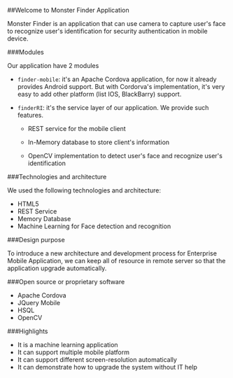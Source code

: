 ##Welcome to Monster Finder Application


Monster Finder is an application that can use camera to capture user's face to recognize user's identification for security authentication in mobile device.

###Modules

Our application have 2 modules

* `finder-mobile`: it's an Apache Cordova application, for now it already provides Android support. But with Cordorva's implementation, it's very easy to add other platform (list IOS, BlackBarry) support.
	
* `finderRI`: it's the service layer of our application. We provide such features.
	
	* REST service for the mobile client
		
	* In-Memory database to store client's information
	
	* OpenCV implementation to detect user's face and recognize user's identification 
		
###Technologies and architecture

We used the following technologies and architecture:

* HTML5	
* REST Service	
* Memory Database
* Machine Learning for Face detection and recognition

###Design purpose	

To introduce a new architecture and development process for Enterprise Mobile Application, we can keep all of resource in remote server so that the application upgrade automatically.

 
###Open source or proprietary software
* Apache Cordova
* JQuery Mobile
* HSQL	
* OpenCV

###Highlights
* It is a machine learning application
* It can support multiple mobile platform	
* It can support different screen-resolution automatically
* It can demonstrate how to upgrade the system without IT help



		 
	  

